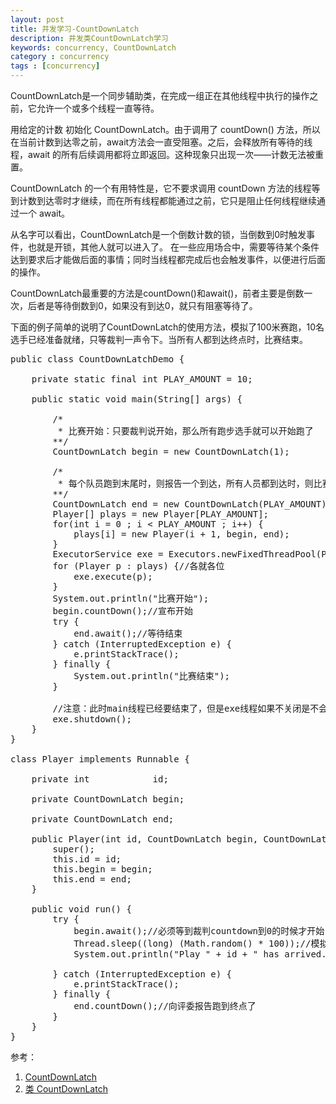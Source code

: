 ```yaml
---
layout: post
title: 并发学习-CountDownLatch
description: 并发类CountDownLatch学习
keywords: concurrency, CountDownLatch
category : concurrency
tags : [concurrency]
---
```


CountDownLatch是一个同步辅助类，在完成一组正在其他线程中执行的操作之前，它允许一个或多个线程一直等待。

用给定的计数 初始化 CountDownLatch。由于调用了 countDown() 方法，所以在当前计数到达零之前，await方法会一直受阻塞。之后，会释放所有等待的线程，await 的所有后续调用都将立即返回。这种现象只出现一次——计数无法被重置。

CountDownLatch 的一个有用特性是，它不要求调用 countDown 方法的线程等到计数到达零时才继续，而在所有线程都能通过之前，它只是阻止任何线程继续通过一个 await。

从名字可以看出，CountDownLatch是一个倒数计数的锁，当倒数到0时触发事件，也就是开锁，其他人就可以进入了。
在一些应用场合中，需要等待某个条件达到要求后才能做后面的事情；同时当线程都完成后也会触发事件，以便进行后面的操作。

CountDownLatch最重要的方法是countDown()和await()，前者主要是倒数一次，后者是等待倒数到0，如果没有到达0，就只有阻塞等待了。

下面的例子简单的说明了CountDownLatch的使用方法，模拟了100米赛跑，10名选手已经准备就绪，只等裁判一声令下。当所有人都到达终点时，比赛结束。

<pre class="brush: java">
public class CountDownLatchDemo {

    private static final int PLAY_AMOUNT = 10;

    public static void main(String[] args) {

        /*
         * 比赛开始：只要裁判说开始，那么所有跑步选手就可以开始跑了
        **/
        CountDownLatch begin = new CountDownLatch(1);

        /*
         * 每个队员跑到末尾时，则报告一个到达，所有人员都到达时，则比赛结束
        **/
        CountDownLatch end = new CountDownLatch(PLAY_AMOUNT);
        Player[] plays = new Player[PLAY_AMOUNT];
        for(int i = 0 ; i &lt PLAY_AMOUNT ; i++) {
            plays[i] = new Player(i + 1, begin, end);
        }
        ExecutorService exe = Executors.newFixedThreadPool(PLAY_AMOUNT);
        for (Player p : plays) {//各就各位   
            exe.execute(p);
        }
        System.out.println("比赛开始");
        begin.countDown();//宣布开始   
        try {
            end.await();//等待结束   
        } catch (InterruptedException e) {
            e.printStackTrace();
        } finally {
            System.out.println("比赛结束");
        }

        //注意：此时main线程已经要结束了，但是exe线程如果不关闭是不会结束的   
        exe.shutdown();
    }
}

class Player implements Runnable {

    private int            id;

    private CountDownLatch begin;

    private CountDownLatch end;

    public Player(int id, CountDownLatch begin, CountDownLatch end) {
        super();
        this.id = id;
        this.begin = begin;
        this.end = end;
    }

    public void run() {
        try {
            begin.await();//必须等到裁判countdown到0的时候才开始   
            Thread.sleep((long) (Math.random() * 100));//模拟跑步需要的时间   
            System.out.println("Play " + id + " has arrived. ");

        } catch (InterruptedException e) {
            e.printStackTrace();
        } finally {
            end.countDown();//向评委报告跑到终点了   
        }
    }
}
</pre>

参考：
1. [CountDownLatch](http://hi.baidu.com/chenwei6111/blog/item/168715272ebd2f0f908f9d6b.html)  
2. [类 CountDownLatch](http://www.cjsdn.net/doc/jdk50/java/util/concurrent/CountDownLatch.html)